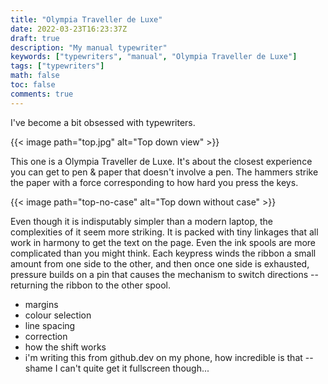 ```yaml
---
title: "Olympia Traveller de Luxe"
date: 2022-03-23T16:23:37Z
draft: true
description: "My manual typewriter"
keywords: ["typewriters", "manual", "Olympia Traveller de Luxe"]
tags: ["typewriters"]
math: false
toc: false
comments: true
---
```


I've become a bit obsessed with typewriters.

{{< image path="top.jpg" alt="Top down view" >}}

This one is a Olympia Traveller de Luxe. It's about the closest experience you can get to pen & paper that doesn't involve a pen. The hammers strike the paper with a force corresponding to how hard you press the keys.

{{< image path="top-no-case" alt="Top down without case" >}}

Even though it is indisputably simpler than a modern laptop, the complexities of it seem more striking. It is packed with tiny linkages that all work in harmony to get the text on the page. Even the ink spools are more complicated than you might think. Each keypress winds the ribbon a small amount from one side to the other, and then once one side is exhausted, pressure builds on a pin that causes the mechanism to switch directions -- returning the ribbon to the other spool.

* margins
* colour selection
* line spacing
* correction
* how the shift works
* i'm writing this from github.dev on my phone, how incredible is that -- shame I can't quite get it fullscreen though...
